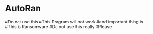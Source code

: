 # AutoRan
#Do not use this
#This Program will not work
#and important thing is....
#This is Ransomware
#Do not use this really
#Please
